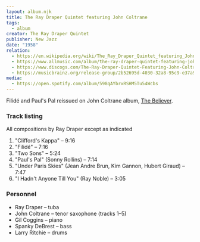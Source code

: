 ```yaml
---
layout: album.njk
title: The Ray Draper Quintet featuring John Coltrane
tags:
  - album
creator: The Ray Draper Quintet
publisher: New Jazz
date: "1958"
relation:
  - https://en.wikipedia.org/wiki/The_Ray_Draper_Quintet_featuring_John_Coltrane
  - https://www.allmusic.com/album/the-ray-draper-quintet-featuring-john-coltrane-mw0000873416
  - https://www.discogs.com/The-Ray-Draper-Quintet-Featuring-John-Coltrane-The-Ray-Draper-Quintet-Featuring-John-Coltrane/master/344702
  - https://musicbrainz.org/release-group/2b52695d-4030-32a8-95c9-e37a93341d9f
media:
  - https://open.spotify.com/album/598qAYbrxRSHM5Tu54Wcbs
---
```

Filidé and Paul's Pal reissued on John Coltrane album, [The Believer](https://en.wikipedia.org/wiki/The_Believer_(John_Coltrane_album)).

### Track listing

All compositions by Ray Draper except as indicated

1. "Clifford's Kappa" – 9:16
2. "Filidé" – 7:16
3. "Two Sons" – 5:24
4. "Paul's Pal" (Sonny Rollins) – 7:14
5. "Under Paris Skies" (Jean Andre Brun, Kim Gannon, Hubert Giraud) – 7:47
6. "I Hadn't Anyone Till You" (Ray Noble) – 3:05

### Personnel

* Ray Draper – tuba
* John Coltrane – tenor saxophone (tracks 1–5)
* Gil Coggins – piano
* Spanky DeBrest – bass
* Larry Ritchie – drums
